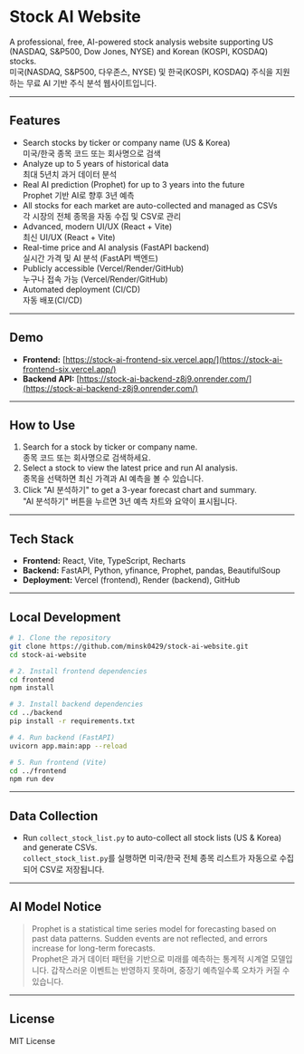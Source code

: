 # Stock AI Website

A professional, free, AI-powered stock analysis website supporting US (NASDAQ, S&P500, Dow Jones, NYSE) and Korean (KOSPI, KOSDAQ) stocks.  
미국(NASDAQ, S&P500, 다우존스, NYSE) 및 한국(KOSPI, KOSDAQ) 주식을 지원하는 무료 AI 기반 주식 분석 웹사이트입니다.

---

## Features  

- Search stocks by ticker or company name (US & Korea)  
  미국/한국 종목 코드 또는 회사명으로 검색
- Analyze up to 5 years of historical data  
  최대 5년치 과거 데이터 분석
- Real AI prediction (Prophet) for up to 3 years into the future  
  Prophet 기반 AI로 향후 3년 예측
- All stocks for each market are auto-collected and managed as CSVs  
  각 시장의 전체 종목을 자동 수집 및 CSV로 관리
- Advanced, modern UI/UX (React + Vite)  
  최신 UI/UX (React + Vite)
- Real-time price and AI analysis (FastAPI backend)  
  실시간 가격 및 AI 분석 (FastAPI 백엔드)
- Publicly accessible (Vercel/Render/GitHub)  
  누구나 접속 가능 (Vercel/Render/GitHub)
- Automated deployment (CI/CD)  
  자동 배포(CI/CD)

---

## Demo 

- **Frontend:** [https://stock-ai-frontend-six.vercel.app/](https://stock-ai-frontend-six.vercel.app/)
- **Backend API:** [https://stock-ai-backend-z8j9.onrender.com/](https://stock-ai-backend-z8j9.onrender.com/)

---

## How to Use  

1. Search for a stock by ticker or company name.  
   종목 코드 또는 회사명으로 검색하세요.
2. Select a stock to view the latest price and run AI analysis.  
   종목을 선택하면 최신 가격과 AI 예측을 볼 수 있습니다.
3. Click "AI 분석하기" to get a 3-year forecast chart and summary.  
   "AI 분석하기" 버튼을 누르면 3년 예측 차트와 요약이 표시됩니다.

---

## Tech Stack  

- **Frontend:** React, Vite, TypeScript, Recharts
- **Backend:** FastAPI, Python, yfinance, Prophet, pandas, BeautifulSoup
- **Deployment:** Vercel (frontend), Render (backend), GitHub

---

## Local Development 

```bash
# 1. Clone the repository
git clone https://github.com/minsk0429/stock-ai-website.git
cd stock-ai-website

# 2. Install frontend dependencies
cd frontend
npm install

# 3. Install backend dependencies
cd ../backend
pip install -r requirements.txt

# 4. Run backend (FastAPI)
uvicorn app.main:app --reload

# 5. Run frontend (Vite)
cd ../frontend
npm run dev
```

---

## Data Collection  

- Run `collect_stock_list.py` to auto-collect all stock lists (US & Korea) and generate CSVs.  
  `collect_stock_list.py`를 실행하면 미국/한국 전체 종목 리스트가 자동으로 수집되어 CSV로 저장됩니다.

---

## AI Model Notice  

> Prophet is a statistical time series model for forecasting based on past data patterns. Sudden events are not reflected, and errors increase for long-term forecasts.  
> Prophet은 과거 데이터 패턴을 기반으로 미래를 예측하는 통계적 시계열 모델입니다. 갑작스러운 이벤트는 반영하지 못하며, 중장기 예측일수록 오차가 커질 수 있습니다.

---

## License  

MIT License
